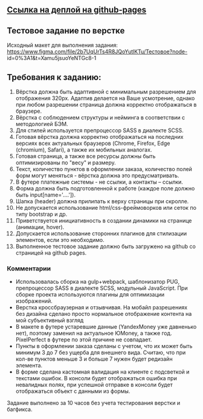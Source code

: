 ## [Ссылка на деплой на github-pages](https://kovaldos.github.io/test-employcity/)

## Тестовое задание по верстке


Исходный макет для выполнения задания:
https://www.figma.com/file/2b7UqUrTs4R8JQoYutlKTu/Тестовое?node- id=0%3A1&t=Xamu5jsuoYeNTGc8-1

## Требования к заданию:

1. Вёрстка должна быть адаптивной с минимальным разрешением для отображения 320px. Адаптив делается на Ваше усмотрение, однако при любом разрешении страница должна корректно отображаться в браузере.
2. Вёрстка с соблюдением структуры и нейминга в соответствии с методологией БЭМ.
3. Для стилей используется препроцессор SASS в диалекте SCSS.
4. Готовая вёрстка должна корректно отображаться на последних версиях всех
актуальных браузеров (Chrome, Firefox, Edge (chromium), Safari), а также их
мобильных аналогах.
5. Готовая страница, а также все ресурсы должны быть оптимизированы по "весу" и
размеру.
6. Текст, количество пунктов в оформлении заказа, количество полей форм могут
меняться - вёрстка должна это предусматривать.
7. В футере платежные системы - не ссылки, а контакты – ссылки.
8. Форма должна быть подготовленной к работе (каждое поле должно быть
input[name='....']).
9. Шапка (header) должна прилипать к верху страницы при скролле.
10. Не допускается использование html/css-фреймоворков или сеток по типу bootstrap
и др.
11. Приветствуется инициативность в создании динамики на странице (анимации,
hover).
12. Допускается использование сторонних плагинов для стилизации элементов, если
это необходимо.
13. Выполненное тестовое задание должно быть загружено на github со страницей на
github pages.


### Комментарии
- Использовалась сборка на gulp+webpack, шаблонизатор PUG, препроцессор SASS в диалекте SCSS, модульный JavaScript.
  При сборке проекта используются плагины для оптимизации изображений.
- Верстка кроссбраузерная и отзывчивая. На мобайл разрешениях без дизайна сделано просто нормальное отображение контента на мой субъективный взгляд
- В макете в футере устаревшие данные (YandexMoney уже давненько нет), поэтому заменил на актуальное ЮMoney, а также год.
  PixelPerfect в футере по этой причине не совпадает.
- Пункты в оформлении заказа сделаны с учетом, что их может быть минимум  3 до 7 без ущерба для внешнего вида.
  Считаю, что при кол-ве пунктов меньше 3 и больше 7 нужен будет редизайн элемента.
- В форме сделана кастомная валидация на клиенте с подсветкой и текстами ошибок. В консоли будет отображаться ошибка при невалидных полях,
  при успешной отправке в консоли будет отображаться объект с данными из формы.

Задание выполнено за 10 часов без учета тестирования верстки и багфикса.

